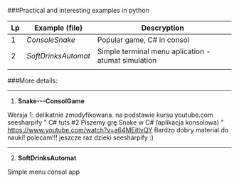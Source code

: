 ###Practical and interesting examples in python 

| Lp  | Example (file)        | Descryption                                       |
|-----|-----------------------|---------------------------------------------------|
| 1   | _ConsoleSnake_          | Popular game, C# in consol                |
| 2   | _SoftDrinksAutomat_ | Simple terminal menu aplication - atumat simulation |
|     |                       |                                                   |

###More details:

---

1) **Snake---ConsolGame**

Wersja 1: delikatnie zmodyfikowana.
na podstawie kursu youtube.com seesharpify 
 " C# tuts #2 Piszemy grę Snake w C# (aplikacja konsolowa) "
https://www.youtube.com/watch?v=a64MEitlvQY
  Bardzo dobry material do nauki! polecam!!!
  jeszcze raz dzieki seesharpify :)

---
2) **SoftDrinksAutomat**

Simple menu consol app
